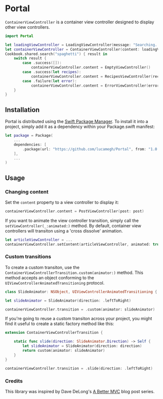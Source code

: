 # Portal

`ContainerViewController` is a container view controller designed to display other view controllers.

```swift
import Portal

let loadingViewController = LoadingViewController(message: "Searching...")
let containerViewController = ContainerViewController(content: loadingViewController)
Cookbook.shared.search("spaghetti") { result in
    switch result {
        case .success([]):
            containerViewController.content = EmptyViewController()
        case .success(let recipes):
            containerViewController.content = RecipesViewController(recipes: recipes)
        case .failure(let error):
            containerViewController.content = ErrorViewController(error: error)
    }
}
```

## Installation

Portal is distributed using the [Swift Package Manager](https://swift.org/package-manager). To install it into a project, simply add it as a dependency within your Package.swift manifest:
```swift
let package = Package(
    ...
    dependencies: [
        .package(url: "https://github.com/lucamegh/Portal", from: "1.0.0")
    ],
    ...
)
```

## Usage

### Changing content

Set the `content` property to a view controller to display it:
```swift
containerViewController.content = PostViewController(post: post)
```

If you want to animate the view controller transition, simply call the `setViewController(_:animated:)` method. By default, container view controllers will transiton using a 'cross dissolve' animation.
```swift
let articleViewController = ...
containerViewController.setContent(articleViewController, animated: true)
```

### Custom transitions
To create a custom transiton, use the `ContainerViewControllerTransition.custom(animator:)` method. This method accepts an object conforming to the `UIViewControllerAnimatedTransitioning` protocol.

```swift
class SlideAnimator: NSObject, UIViewControllerAnimatedTransitioning { ... }

let slideAnimator = SlideAnimator(direction: .leftToRight)

containerViewController.transition = .custom(animator: slideAnimator)
```

If you're going to reuse a custom transiton across your project, you might find it useful to create a static factory method like this:

```swift
extension ContainerViewControllerTransition {

    static func slide(direction: SlideAnimator.Direction) -> Self {
        let slideAnimator = SlideAnimator(direction: direction)
        return custom(animator: slideAnimator)
    }
}

containerViewController.transition = .slide(direction: .leftToRight)
```

### Credits

This library was inspired by Dave DeLong's [A Better MVC](https://davedelong.com/blog/tags/a-better-mvc/) blog post series.
